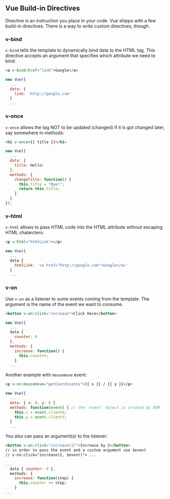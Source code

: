 ## Vue Build-in Directives
Directive is an instruction you place in your code. Vue shipps with a few build-in directives. There is a way
to write custom directives, though.

### v-bind
`v-bind` tells the template to dynamically bind data to the HTML tag. This directive accepts an argument that specifies
which attribute we need to bind:
```html
<a v-bind:href="link">Google</a>
```
```javascript
new Vue({
  ...
  data: {
    link: 'http://google.com'
  }
  ...
```

### v-once
`v-once` allows the tag NOT to be updated (changed) if it is got changed later, say somewhere in methods:
```html
<h1 v-once>{{ title }}</h1>
```
```javascript
new Vue({
  ...
  data: {
    title: Hello!
  },
  methods: {
    changeTitle: function() {
      this.title = "Bye!";
      return this.title;
    }
  }
});
```
### v-html
`v-html` allows to pass HTML code into the HTML attribute without escaping HTML chalarcters:
```html
<p v-html="htmlLink"></p>
```
```javascript
new Vue({
  ...
  data {
    htmlLink: '<a href="http://google.com">Google</a>'
  }
  ...
```
### v-on
Use `v-on` as a listener to some events coming from the template. The argument is the name of the event we want to consume.
```html
<button v-on:click="increase">Click Here</button>
```
```javascript
new Vue({
  ...
  data {
    counter: 0
  },
  methods: {
    increase: function() {
      this.count++;
    }
  ...
```
Another example with `mousemove` event:
```html
<p v-on:mousemove="getCoordinates">{{ x }} / {{ y }}</p>
```
```javascript
new Vue({
  ...
  data: { x: 0, y: 0 }
  methods: function(event) { // the 'event' object is created by DOM
    this.x = event.clientX;
    this.y = event.clientY;
  }
  ...
```
You also can pass an argument(s) to the listener:
```html
<button v-on:click="increase(2)">Increase by 2</button>
// in order to pass the event and a custom argument use $event 
// v-on:click="increase(2, $event)"> ...
```
```javascript
...
  data { counter: 0 },
  methods: {
    increase: function(step) {
      this.counter += step;
    }
...
```
